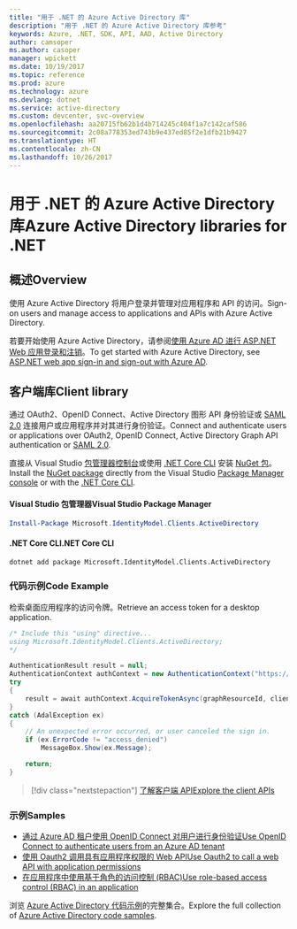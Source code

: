 ```yaml
---
title: "用于 .NET 的 Azure Active Directory 库"
description: "用于 .NET 的 Azure Active Directory 库参考"
keywords: Azure, .NET, SDK, API, AAD, Active Directory
author: camsoper
ms.author: casoper
manager: wpickett
ms.date: 10/19/2017
ms.topic: reference
ms.prod: azure
ms.technology: azure
ms.devlang: dotnet
ms.service: active-directory
ms.custom: devcenter, svc-overview
ms.openlocfilehash: aa20715fb62b1d4b714245c404f1a7c142caf586
ms.sourcegitcommit: 2c08a778353ed743b9e437ed85f2e1dfb21b9427
ms.translationtype: HT
ms.contentlocale: zh-CN
ms.lasthandoff: 10/26/2017
---
```

# <a name="azure-active-directory-libraries-for-net"></a><span data-ttu-id="0f231-104">用于 .NET 的 Azure Active Directory 库</span><span class="sxs-lookup"><span data-stu-id="0f231-104">Azure Active Directory libraries for .NET</span></span>

## <a name="overview"></a><span data-ttu-id="0f231-105">概述</span><span class="sxs-lookup"><span data-stu-id="0f231-105">Overview</span></span>

<span data-ttu-id="0f231-106">使用 Azure Active Directory 将用户登录并管理对应用程序和 API 的访问。</span><span class="sxs-lookup"><span data-stu-id="0f231-106">Sign-on users and manage access to applications and APIs with Azure Active Directory.</span></span>

<span data-ttu-id="0f231-107">若要开始使用 Azure Active Directory，请参阅[使用 Azure AD 进行 ASP.NET Web 应用登录和注销](/azure/active-directory/develop/active-directory-devquickstarts-webapp-dotnet)。</span><span class="sxs-lookup"><span data-stu-id="0f231-107">To get started with Azure Active Directory, see [ASP.NET web app sign-in and sign-out with Azure AD](/azure/active-directory/develop/active-directory-devquickstarts-webapp-dotnet).</span></span>

## <a name="client-library"></a><span data-ttu-id="0f231-108">客户端库</span><span class="sxs-lookup"><span data-stu-id="0f231-108">Client library</span></span>

<span data-ttu-id="0f231-109">通过 OAuth2、OpenID Connect、Active Directory 图形 API 身份验证或 [SAML 2.0](https://docs.microsoft.com/azure/active-directory/develop/active-directory-saml-protocol-reference) 连接用户或应用程序并对其进行身份验证。</span><span class="sxs-lookup"><span data-stu-id="0f231-109">Connect and authenticate users or applications over OAuth2, OpenID Connect, Active Directory Graph API authentication or [SAML 2.0](https://docs.microsoft.com/azure/active-directory/develop/active-directory-saml-protocol-reference).</span></span>

<span data-ttu-id="0f231-110">直接从 Visual Studio [包管理器控制台][PackageManager]或使用 [.NET Core CLI][DotNetCLI] 安装 [NuGet 包](https://www.nuget.org/packages/Microsoft.Azure.Management.AppService.Fluent)。</span><span class="sxs-lookup"><span data-stu-id="0f231-110">Install the [NuGet package](https://www.nuget.org/packages/Microsoft.Azure.Management.AppService.Fluent) directly from the Visual Studio [Package Manager console][PackageManager] or with the [.NET Core CLI][DotNetCLI].</span></span>

#### <a name="visual-studio-package-manager"></a><span data-ttu-id="0f231-111">Visual Studio 包管理器</span><span class="sxs-lookup"><span data-stu-id="0f231-111">Visual Studio Package Manager</span></span>

```powershell
Install-Package Microsoft.IdentityModel.Clients.ActiveDirectory
```

#### <a name="net-core-cli"></a><span data-ttu-id="0f231-112">.NET Core CLI</span><span class="sxs-lookup"><span data-stu-id="0f231-112">.NET Core CLI</span></span>

```bash
dotnet add package Microsoft.IdentityModel.Clients.ActiveDirectory
```

### <a name="code-example"></a><span data-ttu-id="0f231-113">代码示例</span><span class="sxs-lookup"><span data-stu-id="0f231-113">Code Example</span></span>

<span data-ttu-id="0f231-114">检索桌面应用程序的访问令牌。</span><span class="sxs-lookup"><span data-stu-id="0f231-114">Retrieve an access token for a desktop application.</span></span>

```csharp
/* Include this "using" directive...
using Microsoft.IdentityModel.Clients.ActiveDirectory;
*/

AuthenticationResult result = null;
AuthenticationContext authContext = new AuthenticationContext("https://someauthority.com");
try
{
    result = await authContext.AcquireTokenAsync(graphResourceId, clientId, redirectUri, new PlatformParameters(PromptBehavior.Auto));
}
catch (AdalException ex)
{
    // An unexpected error occurred, or user canceled the sign in.
    if (ex.ErrorCode != "access_denied")
        MessageBox.Show(ex.Message);

    return;
}
```

> [!div class="nextstepaction"]
> [<span data-ttu-id="0f231-115">了解客户端 API</span><span class="sxs-lookup"><span data-stu-id="0f231-115">Explore the client APIs</span></span>](/dotnet/api/overview/azure/activedirectory/client)

### <a name="samples"></a><span data-ttu-id="0f231-116">示例</span><span class="sxs-lookup"><span data-stu-id="0f231-116">Samples</span></span>

* [<span data-ttu-id="0f231-117">通过 Azure AD 租户使用 OpenID Connect 对用户进行身份验证</span><span class="sxs-lookup"><span data-stu-id="0f231-117">Use OpenID Connect to authenticate users from an Azure AD tenant</span></span>](https://github.com/Azure-Samples/active-directory-dotnet-webapp-openidconnect)
* [<span data-ttu-id="0f231-118">使用 Oauth2 调用具有应用程序权限的 Web API</span><span class="sxs-lookup"><span data-stu-id="0f231-118">Use Oauth2 to call a web API with application permissions</span></span>](https://github.com/Azure-Samples/active-directory-dotnet-webapp-webapi-oauth2-appidentity)
* [<span data-ttu-id="0f231-119">在应用程序中使用基于角色的访问控制 (RBAC)</span><span class="sxs-lookup"><span data-stu-id="0f231-119">Use role-based access control (RBAC) in an application</span></span>](https://github.com/Azure-Samples/active-directory-dotnet-webapp-roleclaims)

<span data-ttu-id="0f231-120">浏览 [Azure Active Directory 代码示例](/azure/active-directory/develop/active-directory-code-samples)的完整集合。</span><span class="sxs-lookup"><span data-stu-id="0f231-120">Explore the full collection of [Azure Active Directory code samples](/azure/active-directory/develop/active-directory-code-samples).</span></span>

[PackageManager]: https://docs.microsoft.com/nuget/tools/package-manager-console
[DotNetCLI]: https://docs.microsoft.com/dotnet/core/tools/dotnet-add-package
